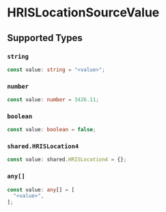 # HRISLocationSourceValue


## Supported Types

### `string`

```typescript
const value: string = "<value>";
```

### `number`

```typescript
const value: number = 3426.11;
```

### `boolean`

```typescript
const value: boolean = false;
```

### `shared.HRISLocation4`

```typescript
const value: shared.HRISLocation4 = {};
```

### `any[]`

```typescript
const value: any[] = [
  "<value>",
];
```


